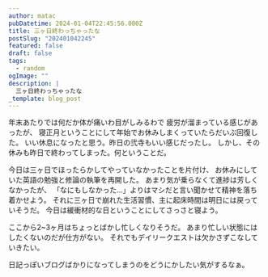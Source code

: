 ```yaml
---
author: matac
pubDatetime: 2024-01-04T22:45:56.000Z
title: 三ヶ日終わっちゃったな
postSlug: "202401042245"
featured: false
draft: false
tags:
  - random
ogImage: ""
description: |
  三ヶ日終わっちゃったな
_template: blog_post
---
```


年末あたりでは何だか体が痛いわ目がしみるわで
疲労が溜まっている感じがあったが、
寝正月ということにして年始でお休みしまくっていたらだいぶ回復した。
いい休息になったと思う。昨日の弐寺もいい感じだったし。
しかし、その休みも昨日で終わってしまった。何ということだ。

今日は三ヶ日でほったらかしてやっていなかったことを片付け、
お休みにしていた英語の勉強と修論の執筆を再開した。
あまり気が乗らなくて進捗は芳しくなかったが、
「なにもしなかった...」よりはマシだと言い聞かせて精神を落ち着かせよう。
それに三ヶ日で崩れた生活習慣、主に起床時間は明日には戻っていそうだ。
今日は緩衝材的な日ということにしてさっさと寝よう。

ここから2~3ヶ月はちょっとばかし忙しくなりそうだ。
あまり忙しい状態にはしたくないのだが仕方がない。
それでもデイリークエストは欠かさずこなしていきたい。

日記っぽいブログばかりになってしまうのをどうにかしたい気がするなぁ。
